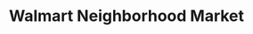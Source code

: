 ---
title: "Walmart Neighborhood Market"
url: /albany/walmart-neighborhood-market/
shop: supermarket
---